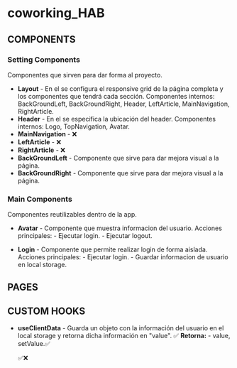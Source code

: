 # coworking_HAB

## COMPONENTS

### Setting Components

Componentes que sirven para dar forma al proyecto.

-   **Layout** - En el se configura el responsive grid de la página completa y los componentes que tendrá cada sección.
    Componentes internos: BackGroundLeft, BackGroundRight, Header, LeftArticle, MainNavigation, RightArticle.
-   **Header** - En el se especifica la ubicación del header.
    Componentes internos: Logo, TopNavigation, Avatar.
-   **MainNavigation** - ❌
-   **LeftArticle** - ❌
-   **RightArticle** - ❌
-   **BackGroundLeft** - Componente que sirve para dar mejora visual a la página.
-   **BackGroundRight** - Componente que sirve para dar mejora visual a la página.

### Main Components

Componentes reutilizables dentro de la app.

-   **Avatar** - Componente que muestra informacion del usuario.
    Acciones principales: - Ejecutar login. - Ejecutar logout.

-   **Login** - Componente que permite realizar login de forma aislada.
    Acciones principales: - Ejecutar login. - Guardar informacion de usuario en local storage.

## PAGES

<!-- ### Users

-   **POST - [api/users/login/]** - Logea a un usuario retornando un token. ✅
    **Requiere:** ✅
-   **GET - [api/users/] -** Retorna información de un usuario concreto y su avatar.✅
    **Requiere:** userIsLogin / userExist / userIsOwner ✅
-   **POST - [api/users] -** Crea un usuario.✅
    **Requiere:** ✅
-   **PUT - [api/users/] -** Edita un usuario.✅
    **Requiere:** userIsLogin/userExist/userIsOwner ✅
-   **DELETE - [api/users/] -** Borra un usuario.✅
    **Requiere:** userIsLogin /userExist / userIsOwner ✅

-   **POST - [api/users/photo/]** - Cambia la foto usuario.✅
    **Requiere:** userIsLogin / userExist / userIsOwner ✅ -->

## CUSTOM HOOKS

-   **useClientData** - Guarda un objeto con la información del usuario en el local storage y retorna dicha información en "value". ✅
    **Retorna:** - value, setValue.✅

    ✅❌
